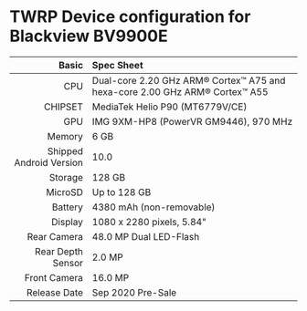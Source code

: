 TWRP Device configuration for Blackview BV9900E
============================================================
Basic   | Spec Sheet
-------:|:-------------------------
CPU     | Dual-core 2.20 GHz ARM® Cortex™ A75 and hexa-core 2.00 GHz ARM® Cortex™ A55
CHIPSET | MediaTek Helio P90 (MT6779V/CE)
GPU     | IMG 9XM-HP8 (PowerVR GM9446), 970 MHz
Memory  | 6 GB
Shipped Android Version | 10.0
Storage | 128 GB
MicroSD | Up to 128 GB
Battery | 4380 mAh (non-removable)
Display | 1080 x 2280 pixels, 5.84"
Rear Camera  | 48.0 MP Dual LED-Flash
Rear Depth Sensor  | 2.0 MP
Front Camera | 16.0 MP
Release Date | Sep 2020 Pre-Sale

